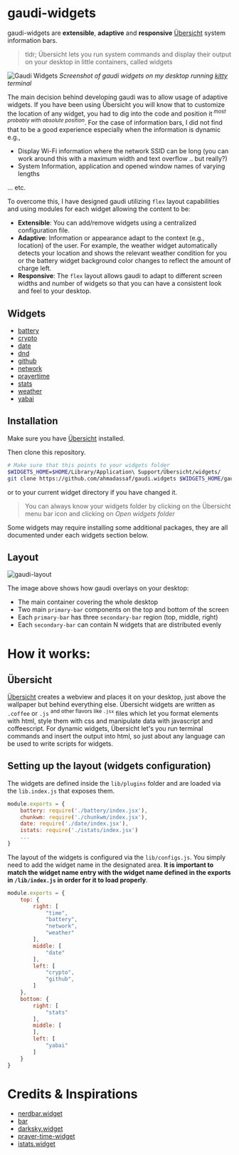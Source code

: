 # gaudi-widgets

gaudi-widgets are **extensible**, **adaptive** and **responsive** [Übersicht](http://tracesof.net/uebersicht/) system information bars. 

> tldr; Übersicht lets you run system commands and display their output on your desktop in little containers, called widgets

![Gaudi Widgets](https://user-images.githubusercontent.com/550726/66969790-fd718200-f082-11e9-99db-63ea5e96f98a.png)
*Screenshot of gaudi widgets on my desktop running [kitty](https://github.com/kovidgoyal/kitty) terminal*

The main decision behind developing gaudi was to allow usage of adaptive widgets. If you have been using Übersicht you will know that to customize the location of any widget, you had to dig into the code and position it<sup> _most probably with absolute position_</sup>. For the case of information bars, I did not find that to be a good experience especially when the information is dynamic e.g.,
 
 - Display Wi-Fi information where the network SSID can be long (you can work around this with a maximum width and text overflow .. but really?)
 - System Information, application and opened window names of varying lengths

... etc.

To overcome this, I have designed gaudi utilizing `flex` layout capabilities and using modules for each widget allowing the content to be:
 - **Extensible**: You can add/remove widgets using a centralized configuration file.
 - **Adaptive**: Information or appearance adapt to the context (e.g., location) of the user. For example, the weather widget automatically detects your location and shows the relevant weather condition for you or the battery widget background color changes to reflect the amount of charge left.
 - **Responsive**: The `flex` layout allows gaudi to adapt to different screen widths and number of widgets so that you can have a consistent look and feel to your desktop.

 ## Widgets
 - [battery](https://github.com/g-udi/gaudiBar.widget/tree/master/lib/plugins/battery)
 - [crypto](https://github.com/g-udi/gaudiBar.widget/tree/master/lib/plugins/crypto)
 - [date](https://github.com/g-udi/gaudiBar.widget/tree/master/lib/plugins/date)
 - [dnd](https://github.com/g-udi/gaudiBar.widget/tree/master/lib/plugins/dnd)
 - [github](https://github.com/g-udi/gaudiBar.widget/tree/master/lib/plugins/github)
 - [network](https://github.com/g-udi/gaudiBar.widget/tree/master/lib/plugins/network)
 - [prayertime](https://github.com/g-udi/gaudiBar.widget/tree/master/lib/plugins/prayerTime)
 - [stats](https://github.com/g-udi/gaudiBar.widget/tree/master/lib/plugins/stats)
 - [weather](https://github.com/g-udi/gaudiBar.widget/tree/master/lib/plugins/weather)
 - [yabai](https://github.com/g-udi/gaudiBar.widget/tree/master/lib/plugins/yabai) 

## Installation

Make sure you have [Übersicht](http://tracesof.net/uebersicht/) installed.

Then clone this repository.

```bash
# Make sure that this points to your widgets folder
$WIDGETS_HOME=$HOME/Library/Application\ Support/Übersicht/widgets/
git clone https://github.com/ahmadassaf/gaudi.widgets $WIDGETS_HOME/gaudi.widgets
```
or to your current widget directory if you have changed it.
> You can always know your widgets folder by clicking on the Übersicht menu bar icon and clicking on *Open widgets folder*

Some widgets may require installing some additional packages, they are all documented under each widgets section below.

## Layout

![gaudi-layout](https://user-images.githubusercontent.com/550726/67003279-844f4a80-f0d5-11e9-888d-7c35400b6183.png)

The image above shows how gaudi overlays on your desktop: 
 - The main container covering the whole desktop
 - Two main `primary-bar` components on the top and bottom of the screen
 - Each `primary-bar` has three `secondary-bar` region (top, middle, right)
 - Each `secondary-bar` can contain N widgets that are distributed evenly

# How it works:

## Übersicht

[Übersicht](http://tracesof.net/uebersicht/) creates a webview and places it on your desktop, just above the wallpaper but behind everything else. Übersicht widgets are written as `.coffee` or `.js` <sup>and other flavors like `.jsx`</sup>  files which let you format elements with html, style them with css and manipulate data with javascript and coffeescript. For dynamic widgets, Übersicht let's you run terminal commands and insert the output into html, so just about any language can be used to write scripts for widgets.

## Setting up the layout (widgets configuration)

The widgets are defined inside the `lib/plugins` folder and are loaded via the `lib.index.js` that exposes them.

```js
module.exports = {
    battery: require('./battery/index.jsx'),
    chunkwm: require('./chunkwm/index.jsx'),
    date: require('./date/index.jsx'),
    istats: require('./istats/index.jsx')
    ...
}
```

The layout of the widgets is configured via the `lib/configs.js`. You simply need to add the widget name in the designated area. **It is important to match the widget name entry with the widget name defined in the exports in `/lib/index.js` in order for it to load properly**. 

```js
module.exports = {
    top: {
        right: [
            "time",
            "battery",
            "network",
            "weather"
        ],
        middle: [
            "date"
        ],
        left: [
            "crypto",
            "github",
        ]
    },
    bottom: {
        right: [
            "stats"
        ],
        middle: [
        ],
        left: [
            "yabai"
        ]
    }
}
```

# Credits & Inspirations
 - [nerdbar.widget](https://github.com/apierz/nerdbar.widget)
 - [bar](https://github.com/callahanrts/bar)
 - [darksky.widget](https://github.com/DeltaOS2/darksky.widget)
 - [prayer-time-widget](https://github.com/ashikahmad/prayer-time-widget)
 - [istats.widget](https://github.com/roele/istats.widget)

